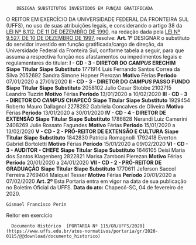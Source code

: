         DESIGNA SUBSTITUTOS INVESTIDOS EM FUNÇÃO GRATIFICADA  

 O REITOR EM EXERCÍCIO DA UNIVERSIDADE FEDERAL DA FRONTEIRA SUL (UFFS), no uso de suas atribuições legais, e considerando o artigo 38 da [LEI Nº 8.112, DE 11 DE DEZEMBRO DE 1990](http://www.planalto.gov.br/ccivil_03/LEIS/L8112cons.htm), na redação dada pela [LEI Nº 9.527, DE 10 DE DEZEMBRO DE 1997](http://www.planalto.gov.br/ccivil_03/LEIS/L9527.htm), resolve:   **Art. 1º**  DESIGNAR o substituto do servidor investido em função gratificada/cargo de direção, da Universidade Federal da Fronteira Sul, conforme tabela a seguir, para que assuma a respectiva função nos afastamentos ou impedimentos legais e regulamentares do titular: **I - CD - 3 - DIRETOR DO *CAMPUS*  ERECHIM**     **Siape**   **Titular**   **Siape**   **Substituto**     1771914   Luis Fernando Santos Correa da Silva   2052692   Sandra Simone Hopner Pierozan     **Motivo**   Férias   **Período**   07/01/2020 a 27/01/2020     **II - CD - 3 - DIRETOR DO *CAMPUS*  PASSO FUNDO**     **Siape**   **Titular**   **Siape**   **Substituto**     2058102   Julio Cesar Stobbe   2102715   Leandro Tuzzin     **Motivo**   Férias   **Período**   13/01/2020 a 10/02/2020     **III - CD - 3 - DIRETOR DO *CAMPUS*  CHAPECÓ**     **Siape**   **Titular**   **Siape**   **Substituto**     1929454   Roberto Mauro Dallagnol   2278282   Gabriela Goncalves de Oliveira     **Motivo**   Férias   **Período**   13/01/2020 a 30/01/2020     **IV - CD - 4 - DIRETOR DE EXTENSÃO**     **Siape**   **Titular**   **Siape**   **Substituto**     1786828   Nerandi Luiz Camerini   2408269   Julie Rossato Fagundes     **Motivo**   Férias   **Período**   15/01/2020 a 13/02/2020     **V - CD - 2 - PRÓ-REITOR DE EXTENSÃO E CULTURA**     **Siape**   **Titular**   **Siape**   **Substituto**     1842830   Patricia Romagnolli   1792418   Everton Gabriel Bortoletti     **Motivo**   Férias   **Período**   15/01/2020 a 09/02/2020     **VI - CD - 3 - AUDITOR - CHEFE**     **Siape**   **Titular**   **Siape**   **Substituto**     1646105   Deisi Maria dos Santos Klagenberg   2822821   Marisa Zamboni Pierezan     **Motivo**   Férias   **Período**   20/01/2020 a 24/01/2020     **VII - CD - 2 - PRÓ-REITOR DE GRADUAÇÃO**     **Siape**   **Titular**   **Siape**   **Substituto**     1770611   Jeferson Saccol Ferreira   2769404   Maiquel Tesser     **Motivo**   Férias   **Período**   20/01/2020 a 07/02/2020       **Art. 2º**  Esta Portaria entra em vigor na data de sua publicação no Boletim Oficial da UFFS.        **Data do ato:** Chapecó-SC, 04 de fevereiro de 2020.   
 

    Gismael Francisco Perin   
 Reitor em exercício 

      Documento Histórico  [PORTARIA Nº 115/GR/UFFS/2020](https://www.uffs.edu.br/atos-normativos/portaria/gr/2020-0115/@@download/documento_historico)     
      